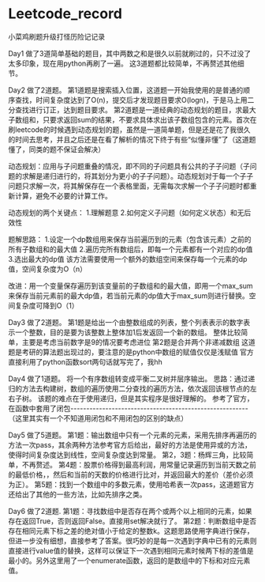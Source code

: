# Leetcode_record
小菜鸡刷题升级打怪历险记记录

Day1
做了3道简单基础的题目，其中两数之和是很久以前就刷过的，只不过没了太多印象，现在用python再刷了一遍。
这3道题都比较简单，不再赘述其他细节。

Day2
做了2道题。
第1道题是搜索插入位置，这道题一开始我使用的是普通的顺序查找，时间复杂度达到了O(n)，提交后才发现题目要求O(logn)，于是马上用二分查找进行订正，达到题目要求。
第2道题是一道经典的动态规划的题目，求最大子数组和，只要求返回sum的结果，不要求具体求出该子数组包含的元素。首次在刷leetcode的时候遇到动态规划的题，虽然是一道简单题，但是还是花了我很久的时间去思考，并且之后还是在看了解析的情况下终于有些“似懂非懂”了（这道题懂了，同类的题不保证会解决）

动态规划：应用与子问题重叠的情况，即不同的子问题具有公共的子子问题（子问题的求解是递归进行的，将其划分为更小的子子问题）。动态规划对于每一个子子问题只求解一次，将其解保存在一个表格里面，无需每次求解一个子子问题时都重新计算，避免不必要的计算工作。

动态规划的两个关键点：
1.理解题意
2.如何定义子问题（如何定义状态）和无后效性

题解思路：
1.设定一个dp数组用来保存当前遍历到的元素（包含该元素）之前的所有子数组和的最大值
2.遍历完所有数组后，即每一个元素都有一个对应的dp值
3.选出最大的dp值
该方法需要使用一个额外的数组空间来保存每一个元素的dp值，空间复杂度为O（n）

改进：用一个变量保存遍历到该变量前的子数组和的最大值，即用一个max_sum来保存当前元素前的最大dp值，若当前元素的dp值大于max_sum则进行替换。空间复杂度可降到O（1）

Day3
做了2道题。
第1题是给出一个由整数组成的列表，整个列表表示的数字表示一个整数，目的是要为该整数上整体加1后发返回一个新的数组。
整体比较简单，主要是考虑当前数字是9的情况要考虑进位
第2题是合并两个非递减数组
这道题是考研的算法题出现过的，要注意的是python中数组的赋值仅仅是浅赋值
官方直接利用了python函数sort两句话就写完了，我hh

Day4
做了1道题。
将一个有序数组转变成平衡二叉树并层序输出。
思路：通过递归的方法去构建树，数组的遍历使用二分查找的遍历方法，依次返回该根节点的左右子树。
该题的难点在于使用递归，但是其实程序是很好理解的。
参考了官方，在函数中套用了闭包--------------------------------------------------------（这里其实有一个不知道用闭包和不用闭包的区别的缺点）

Day5
做了5道题。
第1题：输出数组中只有一个元素的元素，采用先排序再遍历的方法一次pass，其余两种方法参考官方后给出，最好的方法是使用异或的方法，使得时间复杂度达到线性，空间复杂度达到常量。
第2，3题：杨辉三角，比较简单，不再赘述。
第4题：股票价格得到最高利润，用常量记录遍历到当前天数之前的最低价格，，然后和当前的天数的价格进行比对，并返回最大的差价（差价必须为正）。
第5题：找到一个数组中的多数元素，使用哈希表一次pass，这道题官方还给出了其他的一些方法，比如先排序之类。

Day6
做了2道题.
第1题：寻找数组中是否存在两个或两个以上相同的元素，如果存在返回True，否则返回False。直接用set解决就行了。
第2题：判断数组中是否存在相同元素下标之差的绝对值小于给定的整数k。这题思路使用字典进行保存，但进一步没有细想，直接参考了答案。很巧妙的是每一次遇到字典中已有的元素则直接进行value值的替换，这样可以保证下一次遇到相同元素时候两下标的差值是最小的。另外这里用了一个enumerate函数，返回的是数组中的下标和对应元素值。


